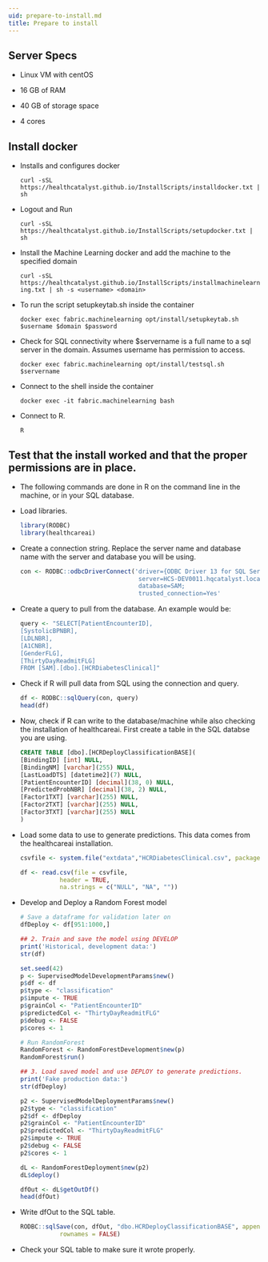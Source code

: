 ```yaml
---
uid: prepare-to-install.md
title: Prepare to install
---
```


## Server Specs

- Linux VM with centOS

- 16 GB of RAM

- 40 GB of storage space 

- 4 cores

## Install docker

- Installs and configures docker

    ```curl -sSL https://healthcatalyst.github.io/InstallScripts/installdocker.txt | sh```

- Logout and Run 

    ```curl -sSL https://healthcatalyst.github.io/InstallScripts/setupdocker.txt | sh```

- Install the Machine Learning docker and add the machine to the specified domain

    ```curl -sSL https://healthcatalyst.github.io/InstallScripts/installmachinelearning.txt | sh -s <username> <domain>```

- To run the script setupkeytab.sh inside the container

    ```docker exec fabric.machinelearning opt/install/setupkeytab.sh $username $domain $password```

- Check for SQL connectivity where $servername is a full name to a sql server in the domain. Assumes username has permission to access.

    ```docker exec fabric.machinelearning opt/install/testsql.sh $servername```

- Connect to the shell inside the container

    ```docker exec -it fabric.machinelearning bash```

- Connect to R.

    ```R```

## Test that the install worked and that the proper permissions are in place.
- The following commands are done in R on the command line in the machine, or in your SQL database.
- Load libraries. 

    ```R 
    library(RODBC)
    library(healthcareai)
    ```

- Create a connection string. Replace the server name and database name with the server and database you will be using.

    ```R
    con <- RODBC::odbcDriverConnect('driver={ODBC Driver 13 for SQL Server};
                                     server=HCS-DEV0011.hqcatalyst.local;
                                     database=SAM;
                                     trusted_connection=Yes'
    ``` 
- Create a query to pull from the database. An example would be:

    ```R
    query <- "SELECT[PatientEncounterID],
    [SystolicBPNBR],
    [LDLNBR],
    [A1CNBR],
    [GenderFLG],
    [ThirtyDayReadmitFLG]
    FROM [SAM].[dbo].[HCRDiabetesClinical]"
    ```
- Check if R will pull data from SQL using the connection and query.

    ```R
    df <- RODBC::sqlQuery(con, query)
    head(df)
    ```
- Now, check if R can write to the database/machine while also checking the installation of healthcareai. First create a table in the SQL databse you are using.


    ```SQL
    CREATE TABLE [dbo].[HCRDeployClassificationBASE](
	[BindingID] [int] NULL,
	[BindingNM] [varchar](255) NULL,
	[LastLoadDTS] [datetime2](7) NULL,
	[PatientEncounterID] [decimal](38, 0) NULL,
	[PredictedProbNBR] [decimal](38, 2) NULL,
	[Factor1TXT] [varchar](255) NULL,
	[Factor2TXT] [varchar](255) NULL,
	[Factor3TXT] [varchar](255) NULL
    )
    ```

- Load some data to use to generate predictions. This data comes from the healthcareai installation.

    ```R
    csvfile <- system.file("extdata","HCRDiabetesClinical.csv", package = "healthcareai")

    df <- read.csv(file = csvfile,
               header = TRUE,
               na.strings = c("NULL", "NA", ""))
    ```

- Develop and Deploy a Random Forest model

    ```R
    # Save a dataframe for validation later on
    dfDeploy <- df[951:1000,]

    ## 2. Train and save the model using DEVELOP
    print('Historical, development data:')
    str(df)

    set.seed(42)
    p <- SupervisedModelDevelopmentParams$new()
    p$df <- df
    p$type <- "classification"
    p$impute <- TRUE
    p$grainCol <- "PatientEncounterID"
    p$predictedCol <- "ThirtyDayReadmitFLG"
    p$debug <- FALSE
    p$cores <- 1

    # Run RandomForest
    RandomForest <- RandomForestDevelopment$new(p)
    RandomForest$run()

    ## 3. Load saved model and use DEPLOY to generate predictions.
    print('Fake production data:')
    str(dfDeploy)

    p2 <- SupervisedModelDeploymentParams$new()
    p2$type <- "classification"
    p2$df <- dfDeploy
    p2$grainCol <- "PatientEncounterID"
    p2$predictedCol <- "ThirtyDayReadmitFLG"
    p2$impute <- TRUE
    p2$debug <- FALSE
    p2$cores <- 1

    dL <- RandomForestDeployment$new(p2)
    dL$deploy()

    dfOut <- dL$getOutDf()
    head(dfOut)
    ```
- Write dfOut to the SQL table.

    ```R
    RODBC::sqlSave(con, dfOut, "dbo.HCRDeployClassificationBASE", append = TRUE,
               rownames = FALSE)
    ```

- Check your SQL table to make sure it wrote properly.




